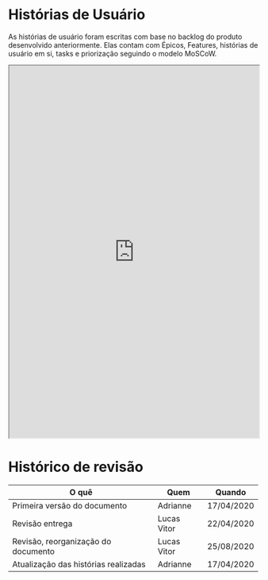 # Histórias de Usuário

As histórias de usuário foram escritas com base no backlog do produto desenvolvido anteriormente. Elas contam com Épicos, Features, histórias de usuário em si, tasks e priorização seguindo o modelo MoSCoW.

<iframe src="https://docs.google.com/spreadsheets/d/e/2PACX-1vSl7epPKmvBzbeKJkC9NBxmXYrmi0mZ1LdjfoTJH_VYBXwsQ2OUrYIsDGDsW2C0Q-EigW8f_madCEha/pub" style="min-width:100%;min-height:750px;"></iframe>

# Histórico de revisão

| O quê | Quem  | Quando |
| - | - | - |
| Primeira versão do documento | Adrianne | 17/04/2020 |
| Revisão entrega | Lucas Vitor | 22/04/2020 |
| Revisão, reorganização do documento | Lucas Vitor | 25/08/2020 |
| Atualização das histórias realizadas | Adrianne | 17/04/2020 |